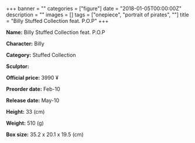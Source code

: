 +++
banner = ""
categories = ["figure"]
date = "2018-01-05T00:00:00Z"
description = ""
images = []
tags = ["onepiece", "portrait of pirates", ""]
title = "Billy Stuffed Collection feat. P.O.P"
+++

**Name:** Billy Stuffed Collection feat. P.O.P

**Character:** Billy

**Category:** Stuffed Collection 

**Sculptor:** 

**Official price:** 3990 ¥

**Preorder date:** Feb-10

**Release date:** May-10

**Height:** 33 (cm)

**Weight:** 510 (g)

**Box size:** 35.2 x 20.1 x 19.5 (cm)


